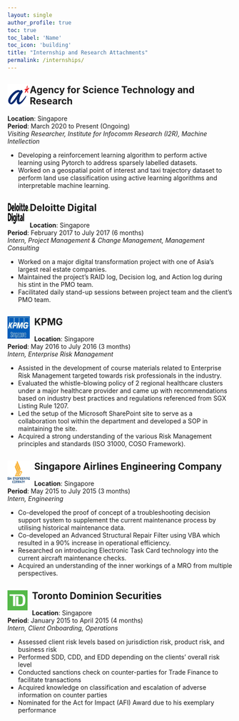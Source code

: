 ```yaml
---
layout: single
author_profile: true
toc: true
toc_label: 'Name'
toc_icon: 'building'
title: "Internship and Research Attachments"
permalink: /internships/
---
```


<div class="company_name">
<img class="company_icon" align="left" width="50" height="50" src="/assets/images/astar.png" style="top: -10px"> 
<h2>
Agency for Science Technology and Research
</h2> 
</div>

**Location**: Singapore\
**Period**: March 2020 to Present (Ongoing)\
*Visiting Researcher, Institute for Infocomm Research (I2R), Machine Intellection*
* Developing a reinforcement learning algorithm to perform active learning using Pytorch to address sparsely labelled datasets.
* Worked on a geospatial point of interest and taxi trajectory dataset to perform land use classification using active learning algorithms and interpretable machine learning.


<div class="company_name">
<img class="company_icon" align="left" width="50" height="50" src="/assets/images/deloitte.png" style="top: 2px"> 
<h2>
Deloitte Digital
</h2> 
</div>

**Location**: Singapore\
**Period**: February 2017 to July 2017 (6 months)\
*Intern, Project Management & Change Management, Management Consulting*
* Worked on a major digital transformation project with one of Asia’s largest real estate companies.
* Maintained the project’s RAID log, Decision log, and Action log during his stint in the PMO team.
* Facilitated daily stand-up sessions between project team and the client’s PMO team.


<div class="company_name">
<img class="company_icon" align="left" width="50" height="50" src="/assets/images/kpmg.jpg" style="margin-right: 10px"> 
<h2>
KPMG
</h2> 
</div>

**Location**: Singapore\
**Period**: May 2016 to July 2016 (3 months)\
*Intern, Enterprise Risk Management*
* Assisted in the development of course materials related to Enterprise Risk Management targeted towards risk professionals in the industry.
* Evaluated the whistle-blowing policy of 2 regional healthcare clusters under a major healthcare provider and came up with recommendations based on industry best practices and regulations referenced from SGX Listing Rule 1207.
* Led the setup of the Microsoft SharePoint site to serve as a collaboration tool within the department and developed a SOP in maintaining the site.
* Acquired a strong understanding of the various Risk Management principles and standards (ISO 31000, COSO Framework). 


<div class="company_name">
<img class="company_icon" align="left" width="50" height="50" src="/assets/images/siaec.jpg" style="margin-right: 10px"> 
<h2>
Singapore Airlines Engineering Company
</h2> 
</div>

**Location**: Singapore\
**Period**: May 2015 to July 2015 (3 months)\
*Intern, Engineering*
* Co-developed the proof of concept of a troubleshooting decision support system to supplement the current maintenance process by utilising historical maintenance data.
* Co-developed an Advanced Structural Repair Filter using VBA which resulted in a 90% increase in operational efficiency.
* Researched on introducing Electronic Task Card technology into the current aircraft maintenance checks.
* Acquired an understanding of the inner workings of a MRO from multiple perspectives.


<div class="company_name">
<img class="company_icon" align="left" width="45" height="45" src="/assets/images/td.png" style="margin-right: 10px"> 
<h2>
Toronto Dominion Securities
</h2> 
</div>

**Location**: Singapore\
**Period**: January 2015 to April 2015 (4 months)\
*Intern, Client Onboarding, Operations*
* Assessed client risk levels based on jurisdiction risk, product risk, and business risk
* Performed SDD, CDD, and EDD depending on the clients’ overall risk level
* Conducted sanctions check on counter-parties for Trade Finance to facilitate transactions
* Acquired knowledge on classification and escalation of adverse information on counter parties
* Nominated for the Act for Impact (AFI) Award due to his exemplary performance
